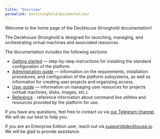 ```yaml
---
title: "Overview"
permalink: en/stronghold/documentation/
---
```


Welcome to the home page of the Deckhouse Stronghold documentation!

The Deckhouse Stronghold is designed for launching, managing, and orchestrating virtual machines and associated resources.

The documentation includes the following sections:

- [Getting started](/products/stronghold/gs/bm/) — step-by-step instructions for installing the standard configuration of the platform.
- [Administration guide](/products/stronghold/documentation/admin/overview.html) — information on the requirements, installation procedures, and configuration of the platform subsystems, as well as information for creating user projects and organizing access.
- [User guide](/products/stronghold/documentation/user/overview.html) — information on managing user resources for projects (virtual machines, disks, images, etc.).
- [Reference](/products/stronghold/reference/mc.html) - reference information about command line utilities and resources provided by the platform for use.

If you have any questions, feel free to contact us via [our Telegram channel](https://t.me/deckhouse).
We will do our best to help you.

If you are an Enterprise Edition user, reach out via <a href="mailto:support@deckhouse.io">support@deckhouse.io</a>.
We will be glad to provide assistance.


